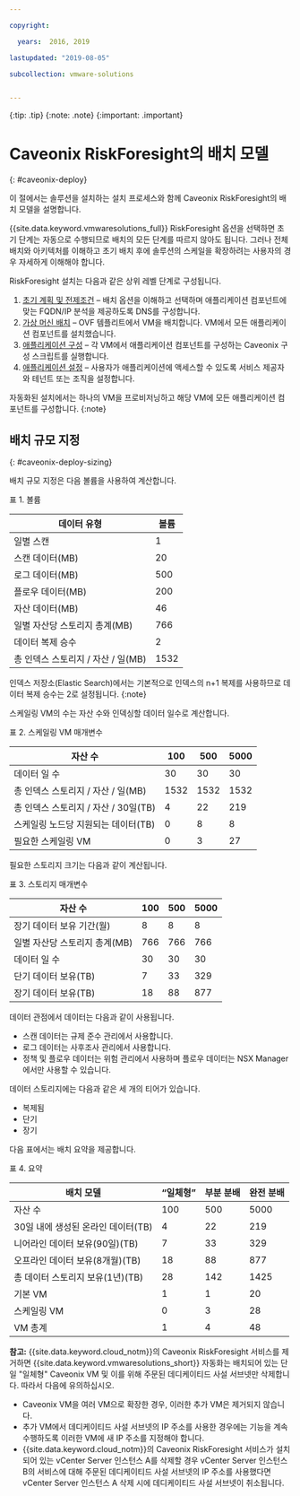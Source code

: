 ```yaml
---

copyright:

  years:  2016, 2019

lastupdated: "2019-08-05"

subcollection: vmware-solutions


---
```


{:tip: .tip}
{:note: .note}
{:important: .important}

# Caveonix RiskForesight의 배치 모델
{: #caveonix-deploy}

이 절에서는 솔루션을 설치하는 설치 프로세스와 함께 Caveonix RiskForesight의 배치 모델을 설명합니다.

{{site.data.keyword.vmwaresolutions_full}} RiskForesight 옵션을 선택하면 초기 단계는 자동으로 수행되므로 배치의 모든 단계를 따르지 않아도 됩니다. 그러나 전체 배치와 아키텍처를 이해하고 초기 배치 후에 솔루션의 스케일을 확장하려는 사용자의 경우 자세하게 이해해야 합니다.

RiskForesight 설치는 다음과 같은 상위 레벨 단계로 구성됩니다.

1. [초기 계획 및 전제조건](/docs/services/vmwaresolutions/archiref/caveonix?topic=vmware-solutions-caveonix-step1) – 배치 옵션을 이해하고 선택하며 애플리케이션 컴포넌트에 맞는 FQDN/IP 분석을 제공하도록 DNS를 구성합니다.
2. [가상 머신 배치](/docs/services/vmwaresolutions/archiref/caveonix?topic=vmware-solutions-caveonix-step2) – OVF 템플리트에서 VM을 배치합니다. VM에서 모든 애플리케이션 컴포넌트를 설치했습니다.
3. [애플리케이션 구성](/docs/services/vmwaresolutions/archiref/caveonix?topic=vmware-solutions-caveonix-step3) – 각 VM에서 애플리케이션 컴포넌트를 구성하는 Caveonix 구성 스크립트를 실행합니다.
4. [애플리케이션 설정](/docs/services/vmwaresolutions/archiref/caveonix?topic=vmware-solutions-caveonix-step4) – 사용자가 애플리케이션에 액세스할 수 있도록 서비스 제공자와 테넌트 또는 조직을 설정합니다.

자동화된 설치에서는 하나의 VM을 프로비저닝하고 해당 VM에 모든 애플리케이션 컴포넌트를 구성합니다.
{:note}

## 배치 규모 지정
{: #caveonix-deploy-sizing}

배치 규모 지정은 다음 볼륨을 사용하여 계산합니다.

표 1. 볼륨

|데이터 유형	|볼륨 |
|---|---|
|일별 스캔	|1 |
|스캔 데이터(MB)	|20 |
|로그 데이터(MB)	| 500 |
|플로우 데이터(MB)	| 200 |
|자산 데이터(MB)	|46 |
|일별 자산당 스토리지 총계(MB)	|766 |
|데이터 복제 승수	|2 |
|총 인덱스 스토리지 / 자산 / 일(MB)	|1532 |

인덱스 저장소(Elastic Search)에서는 기본적으로 인덱스의 n+1 복제를 사용하므로 데이터 복제 승수는 2로 설정됩니다.
{:note}

스케일링 VM의 수는 자산 수와 인덱싱할 데이터 일수로 계산합니다.

표 2. 스케일링 VM 매개변수

|자산 수	|100	|500	|5000 |
|---|---|---|---|
|데이터 일 수	|30	|30	| 30 |
|총 인덱스 스토리지 / 자산 / 일(MB)	|1532	|1532	|1532 |
|총 인덱스 스토리지 / 자산 / 30일(TB)	|4	|22	|219 |
|스케일링 노드당 지원되는 데이터(TB)	|0	|8	|8 |
|필요한 스케일링 VM	|0	|3	|27 |

필요한 스토리지 크기는 다음과 같이 계산됩니다.

표 3. 스토리지 매개변수

|자산 수	|100	|500	|5000 |
|---|---|---|---|
|장기 데이터 보유 기간(월)	|8	|8	|8 |
|일별 자산당 스토리지 총계(MB)	|766	|766	|766 |
|데이터 일 수	|30	|30	| 30 |
|단기 데이터 보유(TB)	|  7	|33	|329 |
|장기 데이터 보유(TB)	|18	|88	|877 |

데이터 관점에서 데이터는 다음과 같이 사용됩니다.

-	스캔 데이터는 규제 준수 관리에서 사용합니다.
-	로그 데이터는 사후조사 관리에서 사용합니다.
-	정책 및 플로우 데이터는 위험 관리에서 사용하며 플로우 데이터는 NSX Manager에서만 사용할 수 있습니다.

데이터 스토리지에는 다음과 같은 세 개의 티어가 있습니다.

-	복제됨
-	단기
-	장기

다음 표에서는 배치 요약을 제공합니다.

표 4. 요약

|배치 모델	|“일체형”	|부분 분배	|완전 분배 |
|---|---|---|---|
|자산 수	|100	|500	|5000 |
|30일 내에 생성된 온라인 데이터(TB)	|4	|22	|219 |
|니어라인 데이터 보유(90일)(TB)	|  7	|33	|329 |
|오프라인 데이터 보유(8개월)(TB)	|18	|88	|877 |
|총 데이터 스토리지 보유(1년)(TB)	|28	|142	|1425 |
|기본 VM	|1	|1	|20 |
|스케일링 VM	|0	|3	|28 |
|VM 총계	|1	|4	|48 |

**참고:**
{{site.data.keyword.cloud_notm}}의 Caveonix RiskForesight 서비스를 제거하면 {{site.data.keyword.vmwaresolutions_short}} 자동화는 배치되어 있는 단일 "일체형" Caveonix VM 및 이를 위해 주문된 데디케이티드 사설 서브넷만 삭제합니다. 따라서 다음에 유의하십시오.
* Caveonix VM을 여러 VM으로 확장한 경우, 이러한 추가 VM은 제거되지 않습니다.
* 추가 VM에서 데디케이티드 사설 서브넷의 IP 주소를 사용한 경우에는 기능을 계속 수행하도록 이러한 VM에 새 IP 주소를 지정해야 합니다.
* {{site.data.keyword.cloud_notm}}의 Caveonix RiskForesight 서비스가 설치되어 있는 vCenter Server 인스턴스 A를 삭제할 경우 vCenter Server 인스턴스 B의 서비스에 대해 주문된 데디케이티드 사설 서브넷의 IP 주소를 사용했다면 vCenter Server  인스턴스 A 삭제 시에 데디케이티드 사설 서브넷이 취소됩니다.
